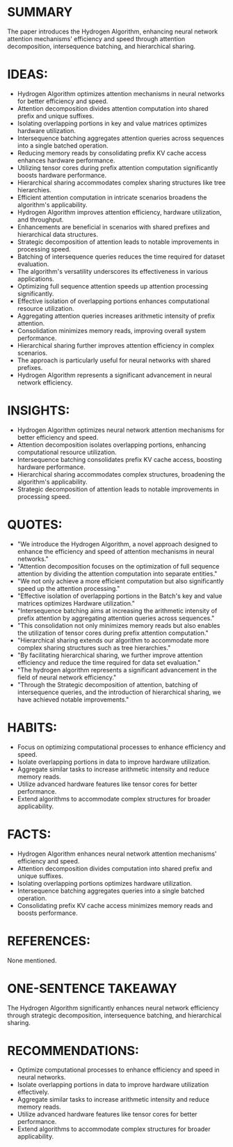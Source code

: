 # SUMMARY
The paper introduces the Hydrogen Algorithm, enhancing neural network attention mechanisms' efficiency and speed through attention decomposition, intersequence batching, and hierarchical sharing.

# IDEAS:
- Hydrogen Algorithm optimizes attention mechanisms in neural networks for better efficiency and speed.
- Attention decomposition divides attention computation into shared prefix and unique suffixes.
- Isolating overlapping portions in key and value matrices optimizes hardware utilization.
- Intersequence batching aggregates attention queries across sequences into a single batched operation.
- Reducing memory reads by consolidating prefix KV cache access enhances hardware performance.
- Utilizing tensor cores during prefix attention computation significantly boosts hardware performance.
- Hierarchical sharing accommodates complex sharing structures like tree hierarchies.
- Efficient attention computation in intricate scenarios broadens the algorithm's applicability.
- Hydrogen Algorithm improves attention efficiency, hardware utilization, and throughput.
- Enhancements are beneficial in scenarios with shared prefixes and hierarchical data structures.
- Strategic decomposition of attention leads to notable improvements in processing speed.
- Batching of intersequence queries reduces the time required for dataset evaluation.
- The algorithm's versatility underscores its effectiveness in various applications.
- Optimizing full sequence attention speeds up attention processing significantly.
- Effective isolation of overlapping portions enhances computational resource utilization.
- Aggregating attention queries increases arithmetic intensity of prefix attention.
- Consolidation minimizes memory reads, improving overall system performance.
- Hierarchical sharing further improves attention efficiency in complex scenarios.
- The approach is particularly useful for neural networks with shared prefixes.
- Hydrogen Algorithm represents a significant advancement in neural network efficiency.

# INSIGHTS:
- Hydrogen Algorithm optimizes neural network attention mechanisms for better efficiency and speed.
- Attention decomposition isolates overlapping portions, enhancing computational resource utilization.
- Intersequence batching consolidates prefix KV cache access, boosting hardware performance.
- Hierarchical sharing accommodates complex structures, broadening the algorithm's applicability.
- Strategic decomposition of attention leads to notable improvements in processing speed.

# QUOTES:
- "We introduce the Hydrogen Algorithm, a novel approach designed to enhance the efficiency and speed of attention mechanisms in neural networks."
- "Attention decomposition focuses on the optimization of full sequence attention by dividing the attention computation into separate entities."
- "We not only achieve a more efficient computation but also significantly speed up the attention processing."
- "Effective isolation of overlapping portions in the Batch's key and value matrices optimizes Hardware utilization."
- "Intersequence batching aims at increasing the arithmetic intensity of prefix attention by aggregating attention queries across sequences."
- "This consolidation not only minimizes memory reads but also enables the utilization of tensor cores during prefix attention computation."
- "Hierarchical sharing extends our algorithm to accommodate more complex sharing structures such as tree hierarchies."
- "By facilitating hierarchical sharing, we further improve attention efficiency and reduce the time required for data set evaluation."
- "The hydrogen algorithm represents a significant advancement in the field of neural network efficiency."
- "Through the Strategic decomposition of attention, batching of intersequence queries, and the introduction of hierarchical sharing, we have achieved notable improvements."

# HABITS:
- Focus on optimizing computational processes to enhance efficiency and speed.
- Isolate overlapping portions in data to improve hardware utilization.
- Aggregate similar tasks to increase arithmetic intensity and reduce memory reads.
- Utilize advanced hardware features like tensor cores for better performance.
- Extend algorithms to accommodate complex structures for broader applicability.

# FACTS:
- Hydrogen Algorithm enhances neural network attention mechanisms' efficiency and speed.
- Attention decomposition divides computation into shared prefix and unique suffixes.
- Isolating overlapping portions optimizes hardware utilization.
- Intersequence batching aggregates queries into a single batched operation.
- Consolidating prefix KV cache access minimizes memory reads and boosts performance.

# REFERENCES:
None mentioned.

# ONE-SENTENCE TAKEAWAY
The Hydrogen Algorithm significantly enhances neural network efficiency through strategic decomposition, intersequence batching, and hierarchical sharing.

# RECOMMENDATIONS:
- Optimize computational processes to enhance efficiency and speed in neural networks.
- Isolate overlapping portions in data to improve hardware utilization effectively.
- Aggregate similar tasks to increase arithmetic intensity and reduce memory reads.
- Utilize advanced hardware features like tensor cores for better performance.
- Extend algorithms to accommodate complex structures for broader applicability.